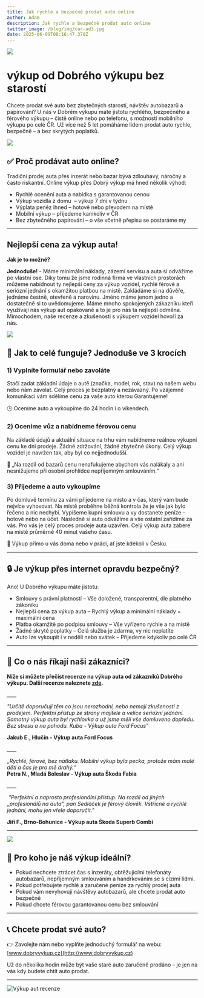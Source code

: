 ```yaml
---
title: Jak rychle a bezpečně prodat auto online
author: Adam
description: Jak rychle a bezpečně prodat auto online
twitter_image: /blog/img/car-ad3.jpg
date: 2025-06-09T08:16:47.370Z
---
```

![](/blog/img/carmoney3.jpg)

# výkup od Dobrého výkupu bez starostí

Chcete prodat své auto bez zbytečných starostí, návštěv autobazarů a papírování? U nás v Dobrém výkupu máte jistotu rychlého, bezpečného a férového výkupu – čistě online nebo po telefonu, s možností mobilního výkupu po celé ČR. Už více než 5 let pomáháme lidem prodat auto rychle, bezpečně – a bez skrytých poplatků.

![](/blog/img/info-icon.png)

## ✅ Proč prodávat auto online?

Tradiční prodej auta přes inzerát nebo bazar bývá zdlouhavý, náročný a často riskantní. Online výkup přes Dobrý výkup má hned několik výhod:

* Rychlé ocenění auta a nabídka s garantovanou cenou
* Výkup vozidla z domu  – výkup 7 dní v týdnu
* Výplata peněz ihned – hotově nebo převodem na místě
* Mobilní výkup – přijedeme kamkoliv v ČR
* Bez zbytečného papírování – o vše včetně přepisu se postaráme my

- - -

## Nejlepší cena za výkup auta!

**Jak je to možné?**

**Jednoduše!** - Máme minimální náklady, zázemí servisu a auta si odvážíme po vlastní ose. Díky tomu že jsme rodinná firma ve vlastních prostorách můžeme nabídnout ty nejlepší ceny za výkup vozidel, rychlé férové a seriózní jednání s okamžitou platbou na místě. Zakládáme si na důvěře, jednáme čestně, otevřeně a narovinu. Jméno máme jenom jedno a dostatečně si to uvědomujeme. Máme mnoho spokojených zákazníku kteří využívají nás výkup aut opakovaně a to je pro nás ta nejlepší odměna. Mimochodem, naše recenze a zkušenosti s výkupem vozidel hovoří za nás.   

![](/blog/img/obrázek1.jpg)

## 🧭 Jak to celé funguje? Jednoduše ve 3 krocích

### 1) Vyplníte formulář nebo zavoláte

Stačí zadat základní údaje o autě (značka, model, rok, stav) na našem webu nebo nám zavolat. Celý proces je bezplatný a nezávazný. Po vzájemné komunikaci vám sdělíme cenu za vaše auto kterou Garantujeme! 

🕒 Oceníme auto a vykoupíme do 24 hodin i o víkendech.

### 2) Oceníme vůz a nabídneme férovou cenu

Na základě údajů a aktuální situace na trhu vám nabídneme reálnou výkupní cenu ke dni prodeje. Žádné zdržování, žádné zbytečné úkony. Celý výkup vozidel je navržen tak, aby byl co nejjednodušší.

💬 „Na rozdíl od bazarů cenu nenafukujeme abychom vás nalákaly a ani nesnižujeme při osobní prohlídce nepříjemným smlouváním.“

### 3) Přijedeme a auto vykoupíme

Po domluvě termínu za vámi přijedeme na místo a v čas, který vám bude nejvíce vyhovovat. Na místě proběhne běžná kontrola že je vše jak bylo řečeno a nic nechybí. Vypíšeme kupní smlouvu a vy dostanete peníze – hotově nebo na účet. Následně si auto odvážíme a vše ostatní zařídíme za vás. Pro vás je celý proces prodeje auta uzavřen. Celý výkup auta zabere na místě průměrně 40 minut vašeho času.

🚗 Výkup přímo u vás doma nebo v práci, ať jste kdekoli v Česku.

- - -

## 🔒 Je výkup přes internet opravdu bezpečný?

Ano! U Dobrého výkupu máte jistotu:

* Smlouvy s právní platností – Vše doložené, transparentní, dle platného zákoníku
* Nejlepší cena za výkup auta – Rychlý výkup a minimální náklady = maximální cena 
* Platba okamžitě po podpisu smlouvy – Vše vyřízeno rychle a na místě
* Žádné skryté poplatky – Celá služba je zdarma, vy nic neplatíte 
* Auto lze vykoupit i v neděli nebo svátek – Přijedeme kdykoliv po celé ČR

- - -

## 💬 Co o nás říkají naši zákazníci?

**Níže si můžete přečíst recenze na výkup auta od zákazníků Dobrého výkupu. Další recenze naleznete [zde](www.dobryvykup.cz).**



*_﻿\_\_\_\__*

*"Určitě doporučuji těm co jsou nerozhodní, nebo nemají zkušenosti z prodejem. Perfektní přístup ze strany majitele a velice seriózní jednání. Samotný výkup auta byl rychlovka a už jsme měli vše domluveno dopředu. Bez stresu a na pohodu. Kuba - Výkup auta Ford Focus"*

**Jakub E., Hlučín - Výkup auta Ford Focus**

*_﻿\_\_\_\__*

*„Rychlé, férové, bez nátlaku. Mobilní výkup byla pecka, protože mám malé děti a čas je pro mě drahý.“*\
**Petra N., Mladá Boleslav - Výkup auta Škoda Fabia**

*_﻿\_\_\_\__*

 *"Perfektní a naprosto profesionální přístup. Na rozdíl od jiných „profesionálů na auta“, pan Sedláček je férový člověk. Vstřícné a rychlé jednání, mohu jen vřele doporučit."*

**Jiří F., Brno-Bohunice - Výkup auta Škoda Superb Combi**

- - -

![](/blog/img/info-icon.png)

## 🎯 Pro koho je náš výkup ideální?

* Pokud nechcete ztrácet čas s inzeráty, obtěžujícími telefonáty autobazarů, nepříjemným smlouváním a handrkováním se s cizími lidmi. 
* Pokud potřebujete rychlé a zaručené peníze za rychlý prodej auta
* Pokud vám nevyhovují návštěvy autobazarů, ale chcete prodat auto bezpečně
* Pokud chcete férovou garantovanou cenu bez smlouvání

- - -

## 📞 Chcete prodat své auto?

👉 Zavolejte nám nebo vyplňte jednoduchý formulář na webu: [www.dobryvykup.cz](http://www.dobryvykup.cz)

Už do několika hodin může být vaše staré auto zaručeně prodáno – je jen na vás kdy budete chtít auto prodat.

- - -

![Výkup aut recenze](/blog/img/car-ad3.jpg)